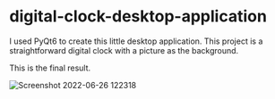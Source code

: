 # digital-clock-desktop-application
I used PyQt6 to create this little desktop application. This project is a straightforward digital clock with a picture as the background.

This is the final result.


![Screenshot 2022-06-26 122318](https://user-images.githubusercontent.com/85559883/175809205-8282d2b8-992a-43e5-a411-f1ac0b2a102e.png)

